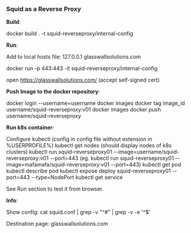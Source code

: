 ### Squid as a Reverse Proxy

**Build**:

docker build . -t squid-reverseproxy/internal-config


**Run**:

Add to local hosts file: 127.0.0.1 glasswallsolutions.com

docker run -p 443:443 -it squid-reverseproxy/internal-config

open https://glasswallsolutions.com/ (accept self-signed cert)

**Push Image to the docker repository**:

docker login --username=username
docker images
docker tag image_id username/squid-reverseproxy:v01
docker images
docker push username/squid-reverseproxy

**Run k8s container**:

Configure kubectl (config in config file without extension in %USERPROFILE%)
kubectl get nodes (should display nodes of k8s clusters)
kubectl run squid-reverseproxy01 --image=username/squid-reverseproxy:v01 --port=443 (eg. kubectl run squid-reverseproxy01 --image=mafamafa/squid-reverseproxy:v01 --port=443)
kubectl get pod
kubectl describe pod
kubectl expose deploy squid-reverseproxy01 --port=443 --type=NodePort
kubectl get service

See Run section to test it from browser.

**Info**:

Show config: cat squid.conf | grep -v "^#" | grep -v -e '^$'

Destination page: glasswallsolutions.com


